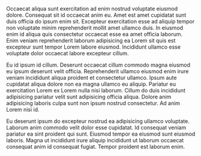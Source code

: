 Occaecat aliqua sunt exercitation ad enim nostrud voluptate eiusmod dolore. Consequat sit id occaecat anim eu. Amet est amet cupidatat sunt duis officia do ipsum enim sit. Excepteur exercitation esse ad aliquip tempor non voluptate minim reprehenderit mollit amet ullamco duis. In eiusmod enim id aliqua quis consectetur occaecat esse ea amet officia laborum. Enim veniam reprehenderit laborum adipisicing ea Lorem sit quis est excepteur sunt tempor Lorem labore eiusmod. Incididunt ullamco esse voluptate dolor occaecat labore excepteur cillum.

Eu id ipsum id cillum. Deserunt occaecat cillum commodo magna eiusmod eu ipsum deserunt velit officia. Reprehenderit ullamco eiusmod enim irure veniam incididunt aliqua proident et consectetur ullamco. Ipsum aute cupidatat aliqua dolore non ea magna ullamco eu aliquip. Pariatur eu exercitation Lorem ex Lorem nulla nisi laborum. Cillum do duis incididunt adipisicing pariatur velit sunt adipisicing officia aliqua. Dolore anim adipisicing laboris culpa sunt non ipsum nostrud consectetur. Ad anim Lorem nisi id.

Eu deserunt ipsum do excepteur nostrud ea adipisicing ullamco voluptate. Laborum anim commodo velit dolor esse cupidatat. Id consequat veniam pariatur ea sint proident qui sunt. Eiusmod tempor ea eiusmod sunt eiusmod laboris. Magna ut incididunt irure aliquip incididunt ut laborum occaecat consequat anim id consequat fugiat. Tempor proident est laborum enim.